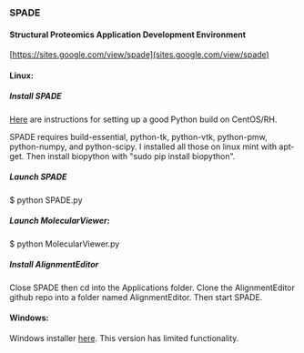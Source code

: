 ### SPADE
#### Structural Proteomics Application Development Environment 

[https://sites.google.com/view/spade](sites.google.com/view/spade)


#### Linux:

##### Install SPADE

[Here](https://danieleriksson.net/2017/02/08/how-to-install-latest-python-on-centos/) are instructions for setting up a good Python build on CentOS/RH. 

SPADE requires build-essential, python-tk, python-vtk, python-pmw, python-numpy, and python-scipy. I installed all those on linux mint with apt-get. Then install biopython with "sudo pip install biopython". 

##### Launch SPADE 

$ python SPADE.py

##### Launch MolecularViewer:

$ python MolecularViewer.py

##### Install AlignmentEditor

Close SPADE then cd into the Applications folder. Clone the AlignmentEditor github repo into a folder named AlignmentEditor. Then start SPADE.


#### Windows:

Windows installer [here](https://sourceforge.net/projects/spade/). This version has limited functionality.
